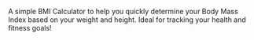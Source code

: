 A simple BMI Calculator to help you quickly determine your Body Mass Index based on your weight and height. Ideal for tracking your health and fitness goals!
